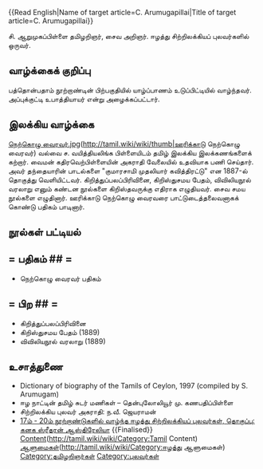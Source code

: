 {{Read English|Name of target article=C. Arumugapillai|Title of target article=C. Arumugapillai}}

சி. ஆறுமுகப்பிள்ளை தமிழறிஞர், சைவ அறிஞர். ஈழத்து சிற்றிலக்கியப் புலவர்களில் ஒருவர். 
## வாழ்க்கைக் குறிப்பு
பத்தொன்பதாம் நூற்றாண்டின் பிற்பகுதியில் யாழ்ப்பாணம் உடுப்பிட்டியில் வாழ்ந்தவர். அப்புக்குட்டி உபாத்தியாயர் என்று அழைக்கப்பட்டார். 
## இலக்கிய வாழ்க்கை
[நெற்கொழு வைரவர்.jpg](File:ஊரிக்காடு)(http://tamil.wiki/wiki/thumb|ஊரிக்காடு நெற்கொழு வைரவர்)
வல்வை ச. வயித்தியலிங்க பிள்ளையிடம் தமிழ் இலக்கிய இலக்கணங்களைக் கற்றார். வைமன் கதிரவெற்பிள்ளையின் அகராதி வேலையில் உதவியாக பணி செய்தார். அவர் தந்தையாரின் பாடல்களை "குமாரசாமி முதலியார் கவித்திரட்டு" என 1887-ல் தொகுத்து வெளியிட்டவர். கிறித்துப்பலப்பிரிவினை, கிறிஸ்துசமய பேதம், விவிலியநூல் வரலாறு எனும் கண்டன நூல்களை கிறிஸ்தவருக்கு எதிராக எழுதியவர். சைவ சமய நூல்களை எழுதினார். ஊரிக்காடு நெற்கொழு வைரவரை பாட்டுடைத்தலைவனாகக் கொண்டு பதிகம் பாடினார்.
## நூல்கள் பட்டியல்
## = பதிகம் ## =
* நெற்கொழு வைரவர் பதிகம்
## = பிற ## =
* கிறித்துப்பலப்பிரிவினை
* கிறிஸ்துசமய பேதம் (1889)
* விவிலியநூல் வரலாறு (1889)
## உசாத்துணை
* Dictionary of biography of the Tamils of Ceylon, 1997 (compiled by S. Arumugam)
* ஈழ நாட்டின் தமிழ் சுடர் மணிகள் – தென்புலோலியூர் மு. கணபதிப்பிள்ளை
* சிற்றிலக்கிய புலவர் அகராதி: ந.வீ. ஜெயராமன்
* [17ம் - 20ம் நூற்றாண்டுகளில் வாழ்ந்த ஈழத்து சிற்றிலக்கியப் புலவர்கள், தொகுப்பு: கனக ஸ்ரீதரன் ஆஸ்திரேலியா](http://kanaga_sritharan.tripod.com/sittilakkiyam.htm#2)
{{Finalised}}
[Content](Category:Tamil)(http://tamil.wiki/wiki/Category:Tamil Content)
[ஆளுமைகள்](Category:ஈழத்து)(http://tamil.wiki/wiki/Category:ஈழத்து ஆளுமைகள்)
[Category:தமிழறிஞர்கள்](http://tamil.wiki/wiki/Category:தமிழறிஞர்கள்)
[Category:புலவர்கள்](http://tamil.wiki/wiki/Category:புலவர்கள்)